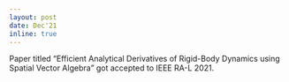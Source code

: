 ```yaml
---
layout: post
date: Dec'21
inline: true
---
```


Paper titled <q>Efficient Analytical Derivatives of Rigid-Body Dynamics using Spatial Vector Algebra</q> got accepted to IEEE RA-L 2021.